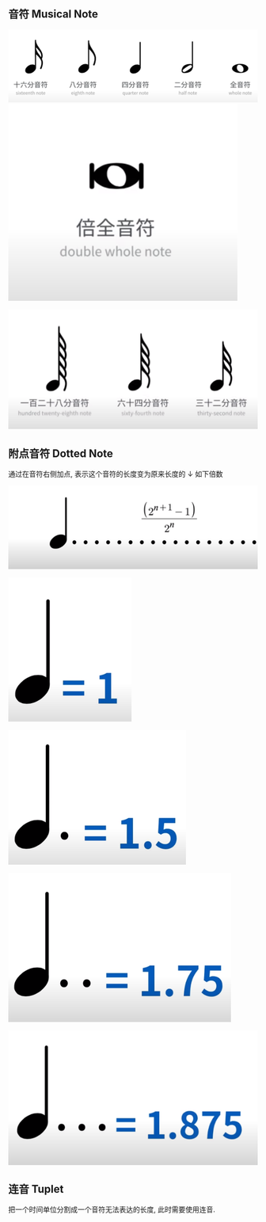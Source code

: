 ## 音符 Musical Note

![image-20210804234608594](五线谱专用名词.assets/image-20210804234608594.png)
![image-20210807174447423](五线谱专用名词.assets/image-20210807174447423.png)

![image-20210807174636062](五线谱专用名词.assets/image-20210807174636062.png)

## 附点音符 Dotted Note

通过在音符右侧加点, 表示这个音符的长度变为原来长度的 ↓ 如下倍数

![image-20210807175057719](五线谱专用名词.assets/image-20210807175057719.png)

![image-20210807175816470](五线谱专用名词.assets/image-20210807175816470.png)

![image-20210807175843196](五线谱专用名词.assets/image-20210807175843196.png)

![image-20210807175853561](五线谱专用名词.assets/image-20210807175853561.png)

![image-20210807175904251](五线谱专用名词.assets/image-20210807175904251.png)

## 连音 Tuplet

把一个时间单位分割成一个音符无法表达的长度, 此时需要使用连音.

























